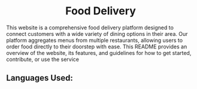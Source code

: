 <h1 align="center">Food Delivery</h1>
 This website is a comprehensive food delivery platform designed to connect customers with a wide variety of dining options in their area. Our platform aggregates menus from multiple restaurants, allowing users to order food directly to their doorstep with ease. This README provides an overview of the website, its features, and guidelines for how to get started, contribute, or use the service

## Languages Used:
